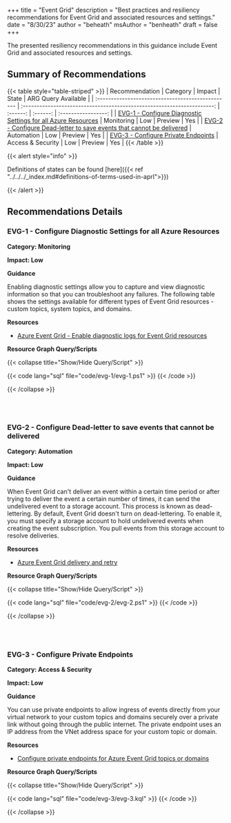 +++
title = "Event Grid"
description = "Best practices and resiliency recommendations for Event Grid and associated resources and settings."
date = "8/30/23"
author = "beheath"
msAuthor = "benheath"
draft = false
+++

The presented resiliency recommendations in this guidance include Event Grid and associated resources and settings.

## Summary of Recommendations

{{< table style="table-striped" >}}
| Recommendation                                    |  Category                                                               |  Impact         |  State   | ARG Query Available |
| :------------------------------------------------ | :---------------------------------------------------------------------: | :------:        | :------: | :-----------------: |
| [EVG-1 - Configure Diagnostic Settings for all Azure Resources](#evg-1---configure-diagnostic-settings-for-all-azure-resources) | Monitoring | Low | Preview  |         Yes         |
| [EVG-2 - Configure Dead-letter to save events that cannot be delivered](#evg-2---configure-dead-letter-to-save-events-that-cannot-be-delivered) | Automation          | Low | Preview |         Yes          |
| [EVG-3 - Configure Private Endpoints](#evg-3---configure-private-endpoints) | Access & Security          | Low | Preview |         Yes          |
{{< /table >}}

{{< alert style="info" >}}

Definitions of states can be found [here]({{< ref "../../../_index.md#definitions-of-terms-used-in-aprl">}})

{{< /alert >}}

## Recommendations Details

### EVG-1 - Configure Diagnostic Settings for all Azure Resources

**Category: Monitoring**

**Impact: Low**

**Guidance**

Enabling diagnostic settings allow you to capture and view diagnostic information so that you can troubleshoot any failures. The following table shows the settings available for different types of Event Grid resources - custom topics, system topics, and domains.

**Resources**

- [Azure Event Grid - Enable diagnostic logs for Event Grid resources](https://learn.microsoft.com/en-us/azure/event-grid/enable-diagnostic-logs-topic)

**Resource Graph Query/Scripts**

{{< collapse title="Show/Hide Query/Script" >}}

{{< code lang="sql" file="code/evg-1/evg-1.ps1" >}} {{< /code >}}

{{< /collapse >}}

<br><br>

### EVG-2 - Configure Dead-letter to save events that cannot be delivered

**Category: Automation**

**Impact: Low**

**Guidance**

When Event Grid can't deliver an event within a certain time period or after trying to deliver the event a certain number of times, it can send the undelivered event to a storage account. This process is known as dead-lettering. By default, Event Grid doesn't turn on dead-lettering. To enable it, you must specify a storage account to hold undelivered events when creating the event subscription. You pull events from this storage account to resolve deliveries.

**Resources**

- [Azure Event Grid delivery and retry](https://learn.microsoft.com/en-us/azure/event-grid/delivery-and-retry#dead-letter-events)

**Resource Graph Query/Scripts**

{{< collapse title="Show/Hide Query/Script" >}}

{{< code lang="sql" file="code/evg-2/evg-2.ps1" >}} {{< /code >}}

{{< /collapse >}}

<br><br>

### EVG-3 - Configure Private Endpoints

**Category: Access & Security**

**Impact: Low**

**Guidance**

You can use private endpoints to allow ingress of events directly from your virtual network to your custom topics and domains securely over a private link without going through the public internet. The private endpoint uses an IP address from the VNet address space for your custom topic or domain.

**Resources**

- [Configure private endpoints for Azure Event Grid topics or domains](https://learn.microsoft.com/en-us/azure/event-grid/configure-private-endpoints)

**Resource Graph Query/Scripts**

{{< collapse title="Show/Hide Query/Script" >}}

{{< code lang="sql" file="code/evg-3/evg-3.kql" >}} {{< /code >}}

{{< /collapse >}}

<br><br>
